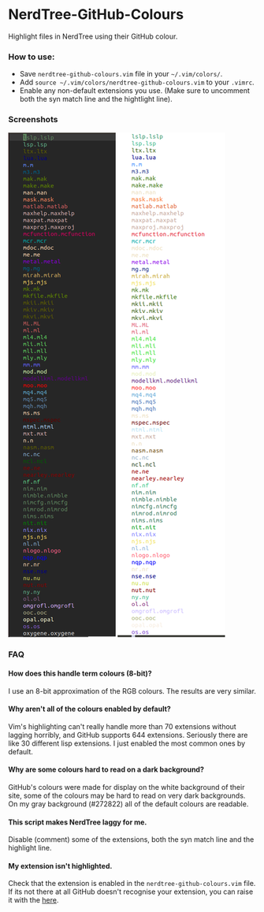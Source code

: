 # NerdTree-GitHub-Colours

Highlight files in NerdTree using their GitHub colour.

### How to use:
* Save `nerdtree-github-colours.vim` file in your `~/.vim/colors/`.
* Add `source ~/.vim/colors/nerdtree-github-colours.vim` to your `.vimrc`.
* Enable any non-default extensions you use. (Make sure to uncomment both the syn match line and the hightlight line).

### Screenshots

![](/screenshots/dark.png)
![](/screenshots/light.png)

### FAQ
#### How does this handle term colours (8-bit)?
I use an 8-bit approximation of the RGB colours. The results are very similar.

#### Why aren't all of the colours enabled by default?
Vim's highlighting can't really handle more than 70 extensions without lagging horribly, and GitHub supports 644 extensions. Seriously there are like 30 different lisp extensions. I just enabled the most common ones by default. 

#### Why are some colours hard to read on a dark background?
GitHub's colours were made for display on the white background of their site, some of the colours may be hard to read on very dark backgrounds. On my gray background (#272822) all of the default colours are readable.

#### This script makes NerdTree laggy for me.
Disable (comment) some of the extensions, both the syn match line and the highlight line.

#### My extension isn't highlighted.
Check that the extension is enabled in the `nerdtree-github-colours.vim` file. If its not there at all GitHub doesn't recognise your extension, you can raise it with the [here](https://github.com/github/linguist/blob/master/CONTRIBUTING.md#adding-an-extension-to-a-language).
